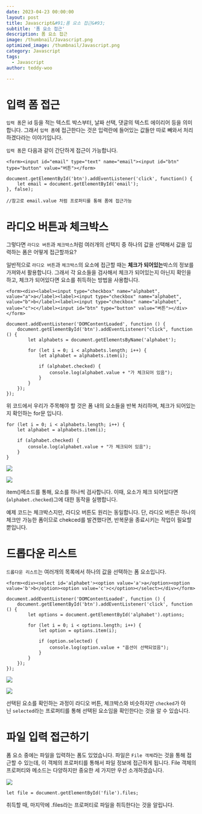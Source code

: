 ```yaml
---
date: 2023-04-23 00:00:00
layout: post
title: Javascript&#91;폼 요소 접근&#93; 
subtitle: '폼 요소 접근'
description: 폼 요소 접근
image: /thumbnail/Javascript.png
optimized_image: /thumbnail/Javascript.png
category: Javascript
tags:
  - Javascript
author: teddy-woo

---
```


# 입력 폼 접근

`입력 폼`은 id 등을 적는 텍스트 박스부터, 날짜 선택, 댓글의 텍스트 에이리어 등을 의미합니다. 그래서 `입력 폼`에 접근한다는 것은 입력란에 들어있는 값들만 따로 빼와서 처리하겠다라는 이야기입니다.

`입력 폼`은 다음과 같이 간단하게 접근이 가능합니다.

```
<form><input id="email" type="text" name="email"><input id="btn" type="button" value="버튼"></form>
```

```
document.getElementById('btn').addEventListener('click', function() {
	let email = document.getElementById('email');
}, false);

//참고로 email.value 처럼 프로퍼티를 통해 폼에 접근가능
```

# 라디오 버튼과 체크박스

그렇다면 `라디오 버튼`과 `체크박스`처럼 여러개의 선택지 중 하나의 값을 선택해서 값을 입력하는 폼은 어떻게 접근할까요?

일반적으로 `라디오 버튼`과 `체크박스`의 요소에 접근할 때는 **체크가 되어있는**박스의 정보를 가져와서 활용합니다. 그래서 각 요소들을 검사해서 체크가 되어있는지 아닌지 확인을 하고, 체크가 되어있다면 요소를 취득하는 방법을 사용합니다.

```
<form><div><label><input type="checkbox" name="alphabet", value="a">a</label><label><input type="checkbox" name="alphabet", value="b">b</label><label><input type="checkbox" name="alphabet", value="c">c</label><input id="btn" type="button" value="버튼"></div></form>
```

```
document.addEventListener('DOMContentLoaded', function () {
    document.getElementById('btn').addEventListener("click", function () {
        let alphabets = document.getElementsByName('alphabet');

        for (let i = 0; i < alphabets.length; i++) {
            let alphabet = alphabets.item(i);

            if (alphabet.checked) {
                console.log(alphabet.value + "가 체크되어 있음");
            }
        }
    });
});
```

위 코드에서 우리가 주목해야 할 것은 폼 내의 요소들을 반복 처리하며, 체크가 되어있는 지 확인하는 for문 입니다.

```
for (let i = 0; i < alphabets.length; i++) {
    let alphabet = alphabets.item(i);

    if (alphabet.checked) {
        console.log(alphabet.value + "가 체크되어 있음");
    }
}
```

![](https://velog.velcdn.com/images%2Fbami%2Fpost%2F3641c3ef-e041-41ce-a919-16c7214b9c01%2Fimage.png)

![](https://velog.velcdn.com/images%2Fbami%2Fpost%2F2626d929-7774-47f3-b7aa-1fd36656dd49%2Fimage.png)

item()메소드를 통해, 요소를 하나씩 검사합니다. 이때, 요소가 체크 되어있다면(`alphabet.checked`)그에 대한 동작을 실행합니다.

예제 코드는 체크박스지만, 라디오 버튼도 원리는 동일합니다. 단, 라디오 버튼은 하나의 체크만 가능한 폼이므로 chekced를 발견했다면, 반복문을 종료시키는 작업이 필요할 뿐입니다.

# 드롭다운 리스트

`드롭다운 리스트`는 여러개의 목록에서 하나의 값을 선택하는 폼 요소입니다.

```
<form><div><select id='alphabet'><option value='a'>a</option><option value='b'>b</option><option value='c'>c</option></select></div></form>
```

```
document.addEventListener('DOMContentLoaded', function () {
    document.getElementById('btn').addEventListener('click', function () {
        let options = document.getElementById('alphabet').options;

        for (let i = 0; i < options.length; i++) {
            let option = options.item(i);

            if (option.selected) {
                console.log(option.value + "옵션이 선택되었음");
            }
        }
    });
});
```

![](https://velog.velcdn.com/images%2Fbami%2Fpost%2F931b209a-5887-495e-8527-ae15c1834abc%2Fimage.png)

![](https://velog.velcdn.com/images%2Fbami%2Fpost%2F2d66117e-b3fb-42dc-adee-e1a96f0f9a1b%2Fimage.png)

선택된 요소를 확인하는 과정이 라디오 버튼, 체크박스와 비슷하지만 `checked`가 아닌 `selected`라는 프로퍼티를 통해 선택된 요소임을 확인한다는 것을 알 수 있습니다.

# 파일 입력 접근하기

폼 요소 중에는 파일을 입력하는 폼도 있었습니다. 파일은 `File 객체`라는 것을 통해 접근할 수 있는데, 이 객체의 프로퍼티를 통해서 파일 정보에 접근하게 됩니다. File 객체의 프로퍼티와 메소드는 다양하지만 중요한 세 가지만 우선 소개하겠습니다.

![](https://velog.velcdn.com/images%2Fbami%2Fpost%2F4bbbaffb-e3b1-4a53-85cb-22c6006c2db7%2Fimage.png)

```
let file = document.getElementById('file').files;
```

취득할 때, 마지막에 .files라는 프로퍼티로 파일을 취득한다는 것을 알립니다.